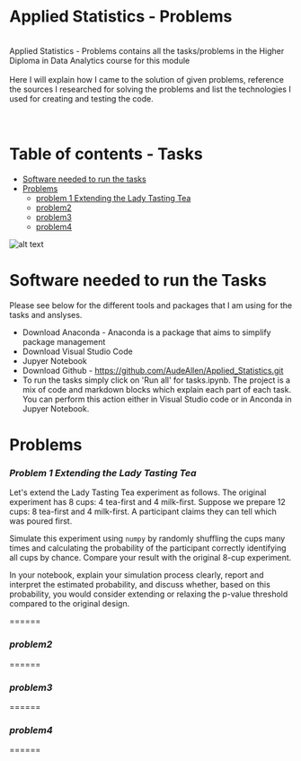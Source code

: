# Applied Statistics - Problems <br /> 
<br /> 
Applied Statistics - Problems contains all the tasks/problems in the Higher Diploma in Data Analytics course for this module 
<br /> 
<br /> 
Here I will explain how I came to the solution of given problems, reference the sources I researched for solving the problems and list the technologies I used for creating and testing the code. <br />
<br />
<br />


# Table of contents - Tasks
* [Software needed to run the tasks](#software-needed-to-run-the-tasks)	
* [Problems](#problems)   
    * [problem 1 Extending the Lady Tasting Tea](#problem-1-extending-the-lady-tasting-tea)
    * [problem2](#problem2)
    * [problem3](#problem3)
    * [problem4](#problem4)
    
   
![alt text](<Tea Cup.avif>)

Software needed to run the Tasks
======

Please see below for the  different tools and packages that I am using for the tasks and anslyses.

- Download Anaconda - Anaconda is a package that aims to simplify package management 
- Download Visual Studio Code
- Jupyer Notebook
- Download Github - https://github.com/AudeAllen/Applied_Statistics.git
- To run the tasks simply click on 'Run all' for tasks.ipynb. The project is a mix of code and markdown blocks which explain each part of each task. You can perform this action either in Visual Studio code or in Anconda in Jupyer Notebook.

Problems
======
### ***Problem 1 Extending the Lady Tasting Tea***

Let's extend the Lady Tasting Tea experiment as follows.
The original experiment has 8 cups: 4 tea-first and 4 milk-first.
Suppose we prepare 12 cups: 8 tea-first and 4 milk-first.
A participant claims they can tell which was poured first.  

Simulate this experiment using `numpy` by randomly shuffling the cups many times and calculating the probability of the participant correctly identifying all cups by chance.
Compare your result with the original 8-cup experiment.  

In your notebook, explain your simulation process clearly, report and interpret the estimated probability, and discuss whether, based on this probability, you would consider extending or relaxing the p-value threshold compared to the original design.  

======
### ***problem2***




======
### ***problem3***



======
### ***problem4***


======


